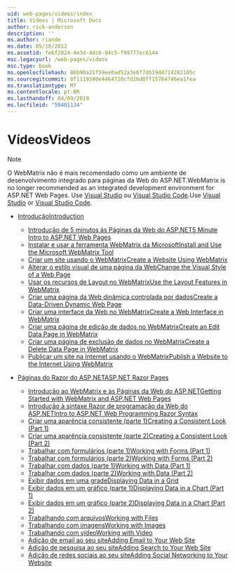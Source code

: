 ```yaml
---
uid: web-pages/videos/index
title: Vídeos | Microsoft Docs
author: rick-anderson
description: ''
ms.author: riande
ms.date: 05/18/2012
ms.assetid: febf2824-4e3d-4dc6-84c5-f99777ec6144
msc.legacyurl: /web-pages/videos
msc.type: book
ms.openlocfilehash: 86b90a21f59ee0ad52a3e6f7db19d4714282105c
ms.sourcegitcommit: 0f1119340e4464720cfd16d0ff15764746ea1fea
ms.translationtype: MT
ms.contentlocale: pt-BR
ms.lasthandoff: 04/09/2019
ms.locfileid: "59401134"
---
```

# <a name="videos"></a><span data-ttu-id="31383-102">Vídeos</span><span class="sxs-lookup"><span data-stu-id="31383-102">Videos</span></span>


> [!NOTE] 
> <span data-ttu-id="31383-103">O WebMatrix não é mais recomendado como um ambiente de desenvolvimento integrado para páginas da Web do ASP.NET.</span><span class="sxs-lookup"><span data-stu-id="31383-103">WebMatrix is no longer recommended as an integrated development environment for ASP.NET Web Pages.</span></span> <span data-ttu-id="31383-104">Use [Visual Studio](xref:aspnet/web-pages/overview/getting-started/program-asp-net-web-pages-in-visual-studio) ou [Visual Studio Code](https://code.visualstudio.com/).</span><span class="sxs-lookup"><span data-stu-id="31383-104">Use [Visual Studio](xref:aspnet/web-pages/overview/getting-started/program-asp-net-web-pages-in-visual-studio) or [Visual Studio Code](https://code.visualstudio.com/).</span></span>

- [<span data-ttu-id="31383-105">Introdução</span><span class="sxs-lookup"><span data-stu-id="31383-105">Introduction</span></span>](introduction/index.md)

    - [<span data-ttu-id="31383-106">Introdução de 5 minutos às Páginas da Web do ASP.NET</span><span class="sxs-lookup"><span data-stu-id="31383-106">5 Minute Intro to ASP.NET Web Pages</span></span>](introduction/5-minute-introduction-to-aspnet-web-pages.md)
    - [<span data-ttu-id="31383-107">Instalar e usar a ferramenta WebMatrix da Microsoft</span><span class="sxs-lookup"><span data-stu-id="31383-107">Install and Use the Microsoft WebMatrix Tool</span></span>](introduction/install-and-use-the-microsoft-webmatrix-tool.md)
    - [<span data-ttu-id="31383-108">Criar um site usando o WebMatrix</span><span class="sxs-lookup"><span data-stu-id="31383-108">Create a Website Using WebMatrix</span></span>](introduction/create-a-website-using-webmatrix.md)
    - [<span data-ttu-id="31383-109">Alterar o estilo visual de uma página da Web</span><span class="sxs-lookup"><span data-stu-id="31383-109">Change the Visual Style of a Web Page</span></span>](introduction/change-the-visual-style-of-a-web-page.md)
    - [<span data-ttu-id="31383-110">Usar os recursos de Layout no WebMatrix</span><span class="sxs-lookup"><span data-stu-id="31383-110">Use the Layout Features in WebMatrix</span></span>](introduction/use-the-layout-features-in-webmatrix.md)
    - [<span data-ttu-id="31383-111">Criar uma página da Web dinâmica controlada por dados</span><span class="sxs-lookup"><span data-stu-id="31383-111">Create a Data-Driven Dynamic Web Page</span></span>](introduction/create-a-data-driven-dynamic-web-page.md)
    - [<span data-ttu-id="31383-112">Criar uma interface da Web no WebMatrix</span><span class="sxs-lookup"><span data-stu-id="31383-112">Create a Web Interface in WebMatrix</span></span>](introduction/create-a-web-interface-in-webmatrix.md)
    - [<span data-ttu-id="31383-113">Criar uma página de edição de dados no WebMatrix</span><span class="sxs-lookup"><span data-stu-id="31383-113">Create an Edit Data Page in WebMatrix</span></span>](introduction/create-an-edit-data-page-in-webmatrix.md)
    - [<span data-ttu-id="31383-114">Criar uma página de exclusão de dados no WebMatrix</span><span class="sxs-lookup"><span data-stu-id="31383-114">Create a Delete Data Page in WebMatrix</span></span>](introduction/create-a-delete-data-page-in-webmatrix.md)
    - [<span data-ttu-id="31383-115">Publicar um site na Internet usando o WebMatrix</span><span class="sxs-lookup"><span data-stu-id="31383-115">Publish a Website to the Internet Using WebMatrix</span></span>](introduction/publish-a-website-to-the-internet-using-webmatrix.md)
- [<span data-ttu-id="31383-116">Páginas do Razor do ASP.NET</span><span class="sxs-lookup"><span data-stu-id="31383-116">ASP.NET Razor Pages</span></span>](aspnet-razor-pages/index.md)

    - [<span data-ttu-id="31383-117">Introdução ao WebMatrix e às Páginas da Web do ASP.NET</span><span class="sxs-lookup"><span data-stu-id="31383-117">Getting Started with WebMatrix and ASP.NET Web Pages</span></span>](aspnet-razor-pages/getting-started-with-webmatrix-and-aspnet-web-pages.md)
    - [<span data-ttu-id="31383-118">Introdução à sintaxe Razor de programação da Web do ASP.NET</span><span class="sxs-lookup"><span data-stu-id="31383-118">Intro to ASP.NET Web Programming Razor Syntax</span></span>](aspnet-razor-pages/introduction-to-aspnet-web-programming-using-the-razor-syntax.md)
    - [<span data-ttu-id="31383-119">Criar uma aparência consistente (parte 1)</span><span class="sxs-lookup"><span data-stu-id="31383-119">Creating a Consistent Look (Part 1)</span></span>](aspnet-razor-pages/creating-a-consistent-look-part-1.md)
    - [<span data-ttu-id="31383-120">Criar uma aparência consistente (parte 2)</span><span class="sxs-lookup"><span data-stu-id="31383-120">Creating a Consistent Look (Part 2)</span></span>](aspnet-razor-pages/creating-a-consistent-look-part-2.md)
    - [<span data-ttu-id="31383-121">Trabalhar com formulários (parte 1)</span><span class="sxs-lookup"><span data-stu-id="31383-121">Working with Forms (Part 1)</span></span>](aspnet-razor-pages/working-with-forms-part-1.md)
    - [<span data-ttu-id="31383-122">Trabalhar com formulários (parte 2)</span><span class="sxs-lookup"><span data-stu-id="31383-122">Working with Forms (Part 2)</span></span>](aspnet-razor-pages/working-with-forms-part-2.md)
    - [<span data-ttu-id="31383-123">Trabalhar com dados (parte 1)</span><span class="sxs-lookup"><span data-stu-id="31383-123">Working with Data (Part 1)</span></span>](aspnet-razor-pages/working-with-data-part-1.md)
    - [<span data-ttu-id="31383-124">Trabalhar com dados (parte 2)</span><span class="sxs-lookup"><span data-stu-id="31383-124">Working with Data (Part 2)</span></span>](aspnet-razor-pages/working-with-data-part-2.md)
    - [<span data-ttu-id="31383-125">Exibir dados em uma grade</span><span class="sxs-lookup"><span data-stu-id="31383-125">Displaying Data in a Grid</span></span>](aspnet-razor-pages/displaying-data-in-a-grid.md)
    - [<span data-ttu-id="31383-126">Exibir dados em um gráfico (parte 1)</span><span class="sxs-lookup"><span data-stu-id="31383-126">Displaying Data in a Chart (Part 1)</span></span>](aspnet-razor-pages/displaying-data-in-a-chart-part-1.md)
    - [<span data-ttu-id="31383-127">Exibir dados em um gráfico (parte 2)</span><span class="sxs-lookup"><span data-stu-id="31383-127">Displaying Data in a Chart (Part 2)</span></span>](aspnet-razor-pages/displaying-data-in-a-chart-part-2.md)
    - [<span data-ttu-id="31383-128">Trabalhando com arquivos</span><span class="sxs-lookup"><span data-stu-id="31383-128">Working with Files</span></span>](aspnet-razor-pages/working-with-files.md)
    - [<span data-ttu-id="31383-129">Trabalhando com imagens</span><span class="sxs-lookup"><span data-stu-id="31383-129">Working with Images</span></span>](aspnet-razor-pages/working-with-images.md)
    - [<span data-ttu-id="31383-130">Trabalhando com vídeo</span><span class="sxs-lookup"><span data-stu-id="31383-130">Working with Video</span></span>](aspnet-razor-pages/working-with-video.md)
    - [<span data-ttu-id="31383-131">Adição de email ao seu site</span><span class="sxs-lookup"><span data-stu-id="31383-131">Adding Email to Your Web Site</span></span>](aspnet-razor-pages/adding-email-to-your-web-site.md)
    - [<span data-ttu-id="31383-132">Adição de pesquisa ao seu site</span><span class="sxs-lookup"><span data-stu-id="31383-132">Adding Search to Your Web Site</span></span>](aspnet-razor-pages/adding-search-to-your-web-site.md)
    - [<span data-ttu-id="31383-133">Adição de redes sociais ao seu site</span><span class="sxs-lookup"><span data-stu-id="31383-133">Adding Social Networking to Your Website</span></span>](aspnet-razor-pages/adding-social-networking-to-your-website.md)
